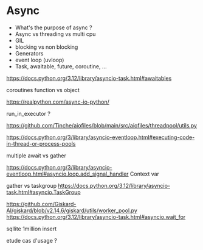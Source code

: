 # Async


- What's the purpose of async ?
- Async vs threading vs multi cpu
- GIL
- blocking vs non blocking
- Generators
- event loop (uvloop)
- Task, awaitable, future, coroutine, ... 

https://docs.python.org/3.12/library/asyncio-task.html#awaitables

coroutines function vs object

https://realpython.com/async-io-python/

run_in_executor ?

https://github.com/Tinche/aiofiles/blob/main/src/aiofiles/threadpool/utils.py

https://docs.python.org/3/library/asyncio-eventloop.html#executing-code-in-thread-or-process-pools

multiple await vs gather

https://docs.python.org/3/library/asyncio-eventloop.html#asyncio.loop.add_signal_handler
Context var

gather vs taskgroup
https://docs.python.org/3.12/library/asyncio-task.html#asyncio.TaskGroup

https://github.com/Giskard-AI/giskard/blob/v2.14.6/giskard/utils/worker_pool.py
https://docs.python.org/3.12/library/asyncio-task.html#asyncio.wait_for

sqllite 1million insert


etude cas d'usage ?